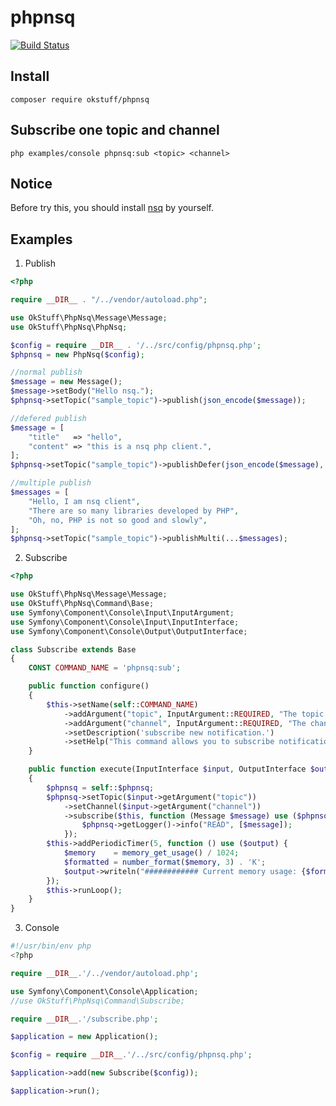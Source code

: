 # phpnsq

[![Build Status](https://travis-ci.org/okstuff/phpnsq.svg?branch=master)](https://travis-ci.org/okstuff/phpnsq)

## Install
```shell
composer require okstuff/phpnsq
```

## Subscribe one topic and channel
```shell
php examples/console phpnsq:sub <topic> <channel>
```

## Notice
Before try this, you should install [nsq](http://nsq.io) by yourself.

## Examples

1. Publish

[embedmd]:# (examples/publish.php php)
```php
<?php

require __DIR__ . "/../vendor/autoload.php";

use OkStuff\PhpNsq\Message\Message;
use OkStuff\PhpNsq\PhpNsq;

$config = require __DIR__ . '/../src/config/phpnsq.php';
$phpnsq = new PhpNsq($config);

//normal publish
$message = new Message();
$message->setBody("Hello nsq.");
$phpnsq->setTopic("sample_topic")->publish(json_encode($message));

//defered publish
$message = [
    "title"   => "hello",
    "content" => "this is a nsq php client.",
];
$phpnsq->setTopic("sample_topic")->publishDefer(json_encode($message), 10);

//multiple publish
$messages = [
    "Hello, I am nsq client",
    "There are so many libraries developed by PHP",
    "Oh, no, PHP is not so good and slowly",
];
$phpnsq->setTopic("sample_topic")->publishMulti(...$messages);
```

2. Subscribe

[embedmd]:# (examples/subscribe.php php)
```php
<?php

use OkStuff\PhpNsq\Message\Message;
use OkStuff\PhpNsq\Command\Base;
use Symfony\Component\Console\Input\InputArgument;
use Symfony\Component\Console\Input\InputInterface;
use Symfony\Component\Console\Output\OutputInterface;

class Subscribe extends Base
{
    CONST COMMAND_NAME = 'phpnsq:sub';

    public function configure()
    {
        $this->setName(self::COMMAND_NAME)
            ->addArgument("topic", InputArgument::REQUIRED, "The topic you want to subscribe")
            ->addArgument("channel", InputArgument::REQUIRED, "The channel you want to subscribe")
            ->setDescription('subscribe new notification.')
            ->setHelp("This command allows you to subscribe notifications...");
    }

    public function execute(InputInterface $input, OutputInterface $output)
    {
        $phpnsq = self::$phpnsq;
        $phpnsq->setTopic($input->getArgument("topic"))
            ->setChannel($input->getArgument("channel"))
            ->subscribe($this, function (Message $message) use ($phpnsq, $output) {
                $phpnsq->getLogger()->info("READ", [$message]);
            });
        $this->addPeriodicTimer(5, function () use ($output) {
            $memory    = memory_get_usage() / 1024;
            $formatted = number_format($memory, 3) . 'K';
            $output->writeln("############ Current memory usage: {$formatted} ############");
        });
        $this->runLoop();
    }
}
```

3. Console

[embedmd]:# (examples/console php)
```php
#!/usr/bin/env php
<?php

require __DIR__.'/../vendor/autoload.php';

use Symfony\Component\Console\Application;
//use OkStuff\PhpNsq\Command\Subscribe;

require __DIR__.'/subscribe.php';

$application = new Application();

$config = require __DIR__.'/../src/config/phpnsq.php';

$application->add(new Subscribe($config));

$application->run();
```
